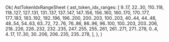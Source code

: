 Ok(
    AstTokenIdxRangeSheet {
        ast_token_idx_ranges: [
            9..17,
            22..30,
            110..118,
            118..127,
            127..131,
            131..137,
            137..147,
            147..156,
            156..160,
            160..170,
            170..177,
            177..183,
            183..192,
            192..196,
            196..200,
            200..203,
            100..203,
            40..44,
            44..48,
            48..54,
            54..63,
            63..72,
            72..76,
            76..86,
            86..96,
            96..100,
            100..203,
            203..206,
            218..226,
            226..232,
            232..235,
            247..255,
            255..261,
            261..271,
            271..278,
            0..4,
            4..17,
            17..30,
            30..206,
            206..235,
            235..278,
        ],
    },
)